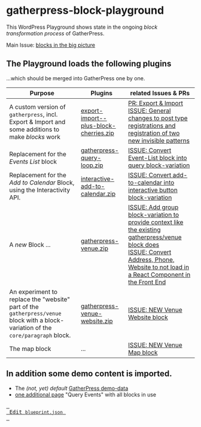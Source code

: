 # gatherpress-block-playground

This WordPress Playground shows state in the ongoing *block transformation process* of GatherPress. 

Main Issue: [blocks in the big picture](https://github.com/GatherPress/gatherpress/issues/626)

## The Playground loads the following plugins

...which should be merged into GatherPress one by one.


| Purpose | Plugins | related Issues & PRs |
|--------|--------|--------|
| A custom version of `gatherpress`, incl. Export & Import and some additions to make *blocks* work | [export-import--plus-block-cherries.zip](https://github.com/carstingaxion/gatherpress/archive/refs/heads/export-import--plus-block-cherries.zip) | [PR: Export & Import](https://github.com/GatherPress/gatherpress/pull/655)<br/>[ISSUE: General changes to post type registrations and registration of two new invisible patterns](https://github.com/GatherPress/gatherpress/issues/628) |
| Replacement for the *Events List* block | [gatherpress-query-loop.zip](https://github.com/carstingaxion/additional-advanced-query-loops/archive/refs/heads/gatherpress-query-loop.zip) | [ISSUE: Convert Event-List block into query block-variation](https://github.com/GatherPress/gatherpress/issues/599) |
| Replacement for the *Add to Calendar* Block, using the Interactivity API. | [interactive-add-to-calendar.zip](https://github.com/carstingaxion/gatherpress-add-to-calendar/archive/refs/heads/interactivity-api.zip) | [ISSUE: Convert add-to-calendar into interactive button block-variation](https://github.com/GatherPress/gatherpress/issues/606) |
| A *new* Block ... | [gatherpress-venue.zip](https://github.com/carstingaxion/gatherpress-venue/archive/refs/heads/main.zip) | [ISSUE: Add group block-variation to provide context like the existing gatherpress/venue block does](https://github.com/GatherPress/gatherpress/issues/629)<br/>[ISSUE: Convert Address, Phone, Website to not load in a React Component in the Front End](https://github.com/GatherPress/gatherpress/issues/562) |
| An experiment to replace the "website" part of the `gatherpress/venue` block with a block-variation of the `core/paragraph` block. | [gatherpress-venue-website.zip](https://github.com/carstingaxion/gatherpress-venue-website/archive/refs/heads/main.zip) | [ISSUE: NEW Venue Website block](https://github.com/GatherPress/gatherpress/issues/638) | 
| The map block | ... | [ISSUE: NEW Venue Map block](https://github.com/GatherPress/gatherpress/issues/639) |


## In addition some demo content is imported.

- The *(not, yet) default* [GatherPress demo-data](https://github.com/carstingaxion/gatherpress-demo-data)
- [one additional page](/gatherpress.block-demo.xml) "Query Events" with all blocks in use



[<kbd> <br> Edit <code>blueprint.json</code> <br> </kbd>](https://playground.wordpress.net/builder/builder.html?blueprint-url=https://raw.githubusercontent.com/carstingaxion/gatherpress-block-playground/main/blueprint.json)